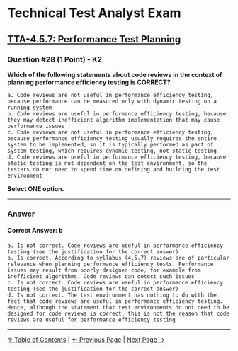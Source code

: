 # Technical Test Analyst Exam

## [TTA-4.5.7: Performance Test Planning](../4-quality-characteristics-for-technical-testing/4.5-performance-testing.md#457-performance-test-planning)

### Question #28 (1 Point) - K2

**Which of the following statements about code reviews in the context of planning performance efficiency testing is CORRECT?**

    a. Code reviews are not useful in performance efficiency testing, because performance can be measured only with dynamic testing on a running system
    b. Code reviews are useful in performance efficiency testing, because they may detect inefficient algorithm implementation that may cause performance issues
    c. Code reviews are not useful in performance efficiency testing, because performance efficiency testing usually requires the entire system to be implemented, so it is typically performed as part of system testing, which requires dynamic testing, not static testing
    d. Code reviews are useful in performance efficiency testing, because static testing is not dependent on the test environment, so the testers do not need to spend time on defining and building the test environment

**Select ONE option.**

---

### Answer

#### Correct Answer: b

    a. Is not correct. Code reviews are useful in performance efficiency testing (see the justification for the correct answer)
    b. Is correct. According to syllabus (4.5.7) reviews are of particular relevance when planning performance efficiency tests. Performance issues may result from poorly designed code, for example from inefficient algorithms. Code reviews can detect such issues
    c. Is not correct. Code reviews are useful in performance efficiency testing (see the justification for the correct answer)
    d. Is not correct. The test environment has nothing to do with the fact that code reviews are useful in performance efficiency testing. Hence, although the statement that test environments do not need to be designed for code reviews is correct, this is not the reason that code reviews are useful for performance efficiency testing

---

[↑ Table of Contents](../../README.md#table-of-contents) | [← Previous Page](question-27.md) | [Next Page →](question-29.md)

